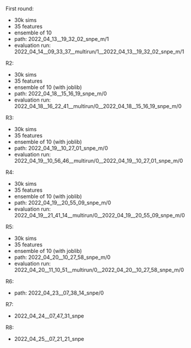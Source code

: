 First round:

- 30k sims
- 35 features
- ensemble of 10
- path: 2022_04_13__19_32_02_snpe_m/1
- evaluation run: 2022_04_14__09_33_37__multirun/1__2022_04_13__19_32_02_snpe_m/1

R2:
- 30k sims
- 35 features
- ensemble of 10 (with joblib)
- path: 2022_04_18__15_16_19_snpe_m/0
- evaluation run: 2022_04_18__16_22_41__multirun/0__2022_04_18__15_16_19_snpe_m/0

R3:
- 30k sims
- 35 features
- ensemble of 10 (with joblib)
- path: 2022_04_19__10_27_01_snpe_m/0
- evaluation run: 2022_04_19__10_56_46__multirun/0__2022_04_19__10_27_01_snpe_m/0

R4:
- 30k sims
- 35 features
- ensemble of 10 (with joblib)
- path: 2022_04_19__20_55_09_snpe_m/0
- evaluation run: 2022_04_19__21_41_14__multirun/0__2022_04_19__20_55_09_snpe_m/0

R5:
- 30k sims
- 35 features
- ensemble of 10 (with joblib)
- path: 2022_04_20__10_27_58_snpe_m/0
- evaluation run: 2022_04_20__11_10_51__multirun/0__2022_04_20__10_27_58_snpe_m/0

R6:
- path: 2022_04_23__07_38_14_snpe/0

R7:
- 2022_04_24__07_47_31_snpe

R8:
- 2022_04_25__07_21_21_snpe